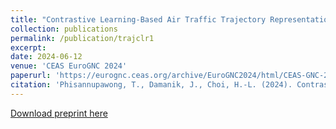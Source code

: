 ```yaml
---
title: "Contrastive Learning-Based Air Traffic Trajectory Representation: A Case Study on Incheon International Airport"
collection: publications
permalink: /publication/trajclr1
excerpt:
date: 2024-06-12
venue: 'CEAS EuroGNC 2024'
paperurl: 'https://eurognc.ceas.org/archive/EuroGNC2024/html/CEAS-GNC-2024-063.html'
citation: 'Phisannupawong, T., Damanik, J., Choi, H.-L. (2024). Contrastive Learning-Based Air Traffic Trajectory Representation: A Case Study on Incheon International Airport. Proceedings of the 2024 CEAS EuroGNC conference, Bristol, UK, June 2024. CEAS-GNC-2024-063.'
---
```

[Download preprint here](http://petchthwr.github.io/files/EuroGNC_paper.pdf)